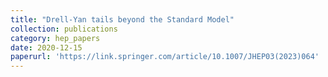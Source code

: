 ```yaml
---
title: "Drell-Yan tails beyond the Standard Model"
collection: publications
category: hep_papers
date: 2020-12-15
paperurl: 'https://link.springer.com/article/10.1007/JHEP03(2023)064'
---
```

